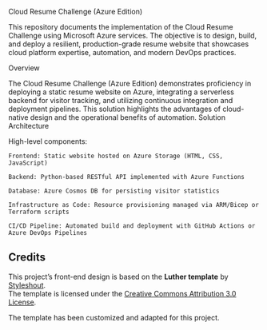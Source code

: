 Cloud Resume Challenge (Azure Edition)

This repository documents the implementation of the Cloud Resume Challenge using Microsoft Azure services. The objective is to design, build, and deploy a resilient, production-grade resume website that showcases cloud platform expertise, automation, and modern DevOps practices.

Overview

The Cloud Resume Challenge (Azure Edition) demonstrates proficiency in deploying a static resume website on Azure, integrating a serverless backend for visitor tracking, and utilizing continuous integration and deployment pipelines. This solution highlights the advantages of cloud-native design and the operational benefits of automation.
Solution Architecture

High-level components:

    Frontend: Static website hosted on Azure Storage (HTML, CSS, JavaScript)

    Backend: Python-based RESTful API implemented with Azure Functions

    Database: Azure Cosmos DB for persisting visitor statistics

    Infrastructure as Code: Resource provisioning managed via ARM/Bicep or Terraform scripts

    CI/CD Pipeline: Automated build and deployment with GitHub Actions or Azure DevOps Pipelines


## Credits

This project’s front-end design is based on the **Luther template** by [Styleshout](https://www.styleshout.com/).  
The template is licensed under the [Creative Commons Attribution 3.0 License](https://creativecommons.org/licenses/by/3.0/).

The template has been customized and adapted for this project.
